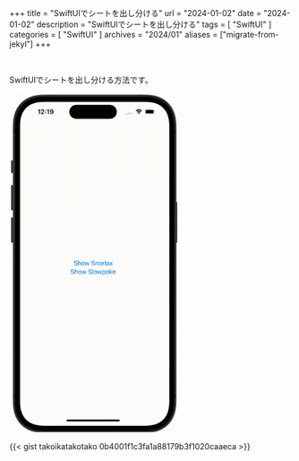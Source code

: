 +++
title = "SwiftUIでシートを出し分ける"
url = "2024-01-02"
date = "2024-01-02"
description = "SwiftUIでシートを出し分ける"
tags = [
  "SwiftUI"
]
categories = [
  "SwiftUI"
]
archives = "2024/01"
aliases = ["migrate-from-jekyl"]
+++

<br>

SwiftUIでシートを出し分ける方法です。

<img src="2024-01-02.gif" width="300px" alt="SwiftUIでPreviewを横向きにする"/>

{{< gist takoikatakotako 0b4001f1c3fa1a88179b3f1020caaeca >}}
